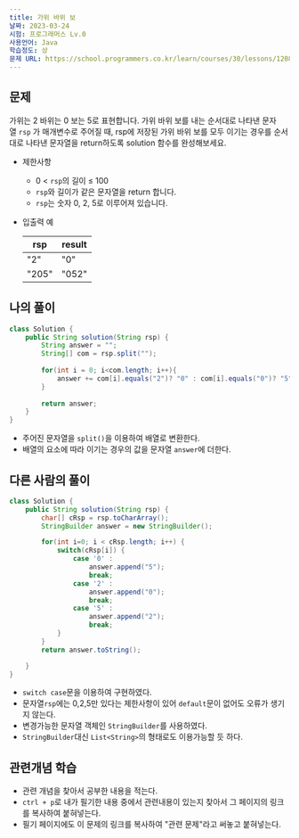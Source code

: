 ```yaml
---
title: 가위 바위 보
날짜: 2023-03-24
시험: 프로그래머스 Lv.0
사용언어: Java
학습정도: 상
문제 URL: https://school.programmers.co.kr/learn/courses/30/lessons/120839
---
```


## 문제

가위는 2 바위는 0 보는 5로 표현합니다. 가위 바위 보를 내는 순서대로 나타낸 문자열 `rsp`
가 매개변수로 주어질 때, rsp에 저장된 가위 바위 보를 모두 이기는 경우를 순서대로 나타낸 문자열을 return하도록 solution 함수를 완성해보세요.

- 제한사항
    - 0 < `rsp`의 길이 ≤ 100
    - `rsp`와 길이가 같은 문자열을 return 합니다.
    - `rsp`는 숫자 0, 2, 5로 이루어져 있습니다.
- 입출력 예
    
    
    | rsp | result |
    | --- | --- |
    | "2" | "0" |
    | "205" | "052" |

## 나의 풀이

```java
class Solution {
    public String solution(String rsp) {
        String answer = "";
        String[] com = rsp.split("");
        
        for(int i = 0; i<com.length; i++){
            answer += com[i].equals("2")? "0" : com[i].equals("0")? "5" : "2";
        }
        
        return answer;
    }
}
```

- 주어진 문자열을 `split()`을 이용하여 배열로 변환한다.
- 배열의 요소에 따라 이기는 경우의 값을 문자열 `answer`에 더한다.

## 다른 사람의 풀이

```java
class Solution {
    public String solution(String rsp) {
        char[] cRsp = rsp.toCharArray();
        StringBuilder answer = new StringBuilder();

        for(int i=0; i < cRsp.length; i++) {
            switch(cRsp[i]) {
                case '0' :
                    answer.append("5");
                    break;
                case '2' :
                    answer.append("0");
                    break;
                case '5' :
                    answer.append("2");
                    break;
            }
        }
        return answer.toString();

    }
}
```

- `switch case`문을 이용하여 구현하였다.
- 문자열`rsp`에는 0,2,5만 있다는 제한사항이 있어 `default`문이 없어도 오류가 생기지 않는다.
- 변경가능한 문자열 객체인 `StringBuilder`를 사용하였다.
- `StringBuilder`대신 `List<String>`의 형태로도 이용가능할 듯 하다.

## 관련개념 학습

- 관련 개념을 찾아서 공부한 내용을 적는다.
- `ctrl + p`로 내가 필기한 내용 중에서 관련내용이 있는지 찾아서 그 페이지의 링크를 복사하여 붙혀넣는다.
- 필기 페이지에도 이 문제의 링크를 복사하여 "관련 문제"라고 써놓고 붙혀넣는다.